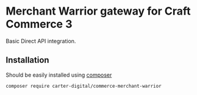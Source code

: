 Merchant Warrior gateway for Craft Commerce 3
=======================
Basic Direct API integration.

## Installation
Should be easily installed using [composer](http://getcomposer.org/)

    composer require carter-digital/commerce-merchant-warrior
